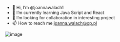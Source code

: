 - 👋 Hi, I’m @joannawalach1
- 🌱 I’m currently learning Java Script and React
- 💞️ I’m looking for collaboration in interesting project
- 📫 How to reach me joanna.walach@op.pl

![image](https://github.com/joannawalach1/joannawalach1/assets/51342847/54ac1aa5-d918-4464-a91d-9ca99b03b6ae)

<!---
joannawalach1/joannawalach1 is a ✨ special ✨ repository because its `README.md` (this file) appears on your GitHub profile.
You can click the Preview link to take a look at your changes.
--->
